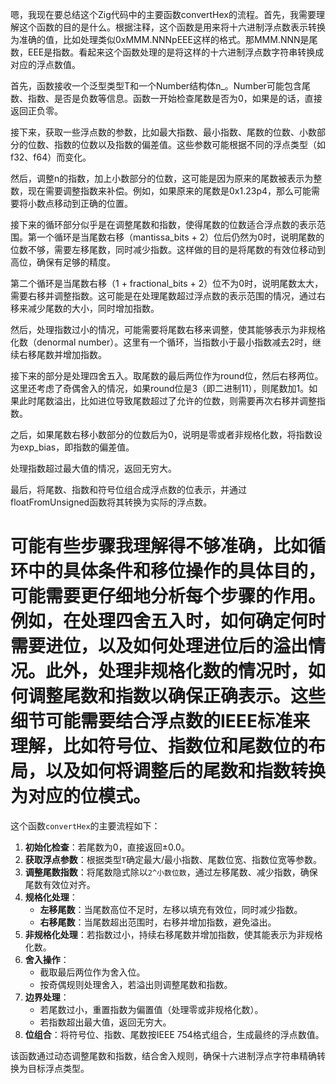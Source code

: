 嗯，我现在要总结这个Zig代码中的主要函数convertHex的流程。首先，我需要理解这个函数的目的是什么。根据注释，这个函数是用来将十六进制浮点数表示转换为准确的值，比如处理类似0xMMM.NNNpEEE这样的格式。那MMM.NNN是尾数，EEE是指数。看起来这个函数处理的是将这样的十六进制浮点数字符串转换成对应的浮点数值。

首先，函数接收一个泛型类型T和一个Number结构体n_。Number可能包含尾数、指数、是否是负数等信息。函数一开始检查尾数是否为0，如果是的话，直接返回正负零。

接下来，获取一些浮点数的参数，比如最大指数、最小指数、尾数的位数、小数部分的位数、指数的位数以及指数的偏差值。这些参数可能根据不同的浮点类型（如f32、f64）而变化。

然后，调整n的指数，加上小数部分的位数，这可能是因为原来的尾数被表示为整数，现在需要调整指数来补偿。例如，如果原来的尾数是0x1.23p4，那么可能需要将小数点移动到正确的位置。

接下来的循环部分似乎是在调整尾数和指数，使得尾数的位数适合浮点数的表示范围。第一个循环是当尾数右移（mantissa_bits + 2）位后仍然为0时，说明尾数的位数不够，需要左移尾数，同时减少指数。这样做的目的是将尾数的有效位移动到高位，确保有足够的精度。

第二个循环是当尾数右移（1 + fractional_bits + 2）位不为0时，说明尾数太大，需要右移并调整指数。这可能是在处理尾数超过浮点数的表示范围的情况，通过右移来减少尾数的大小，同时增加指数。

然后，处理指数过小的情况，可能需要将尾数右移来调整，使其能够表示为非规格化数（denormal number）。这里有一个循环，当指数小于最小指数减去2时，继续右移尾数并增加指数。

接下来的部分是处理四舍五入。取尾数的最后两位作为round位，然后右移两位。这里还考虑了奇偶舍入的情况，如果round位是3（即二进制11），则尾数加1。如果此时尾数溢出，比如进位导致尾数超过了允许的位数，则需要再次右移并调整指数。

之后，如果尾数右移小数部分的位数后为0，说明是零或者非规格化数，将指数设为exp_bias，即指数的偏差值。

处理指数超过最大值的情况，返回无穷大。

最后，将尾数、指数和符号位组合成浮点数的位表示，并通过floatFromUnsigned函数将其转换为实际的浮点数。

可能有些步骤我理解得不够准确，比如循环中的具体条件和移位操作的具体目的，可能需要更仔细地分析每个步骤的作用。例如，在处理四舍五入时，如何确定何时需要进位，以及如何处理进位后的溢出情况。此外，处理非规格化数的情况时，如何调整尾数和指数以确保正确表示。这些细节可能需要结合浮点数的IEEE标准来理解，比如符号位、指数位和尾数位的布局，以及如何将调整后的尾数和指数转换为对应的位模式。
================================================
这个函数`convertHex`的主要流程如下：

1. **初始化检查**：若尾数为0，直接返回±0.0。
2. **获取浮点参数**：根据类型`T`确定最大/最小指数、尾数位宽、指数位宽等参数。
3. **调整尾数指数**：将尾数隐式除以`2^小数位数`，通过左移尾数、减少指数，确保尾数有效位对齐。
4. **规格化处理**：
   - **左移尾数**：当尾数高位不足时，左移以填充有效位，同时减少指数。
   - **右移尾数**：当尾数超出范围时，右移并增加指数，避免溢出。
5. **非规格化处理**：若指数过小，持续右移尾数并增加指数，使其能表示为非规格化数。
6. **舍入操作**：
   - 截取最后两位作为舍入位。
   - 按奇偶规则处理舍入，若溢出则调整尾数和指数。
7. **边界处理**：
   - 若尾数过小，重置指数为偏置值（处理零或非规格化数）。
   - 若指数超出最大值，返回无穷大。
8. **位组合**：将符号位、指数、尾数按IEEE 754格式组合，生成最终的浮点数值。

该函数通过动态调整尾数和指数，结合舍入规则，确保十六进制浮点字符串精确转换为目标浮点类型。